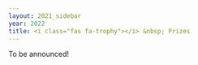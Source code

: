 ```yaml
---
layout: 2021_sidebar
year: 2022
title: <i class="fas fa-trophy"></i> &nbsp; Prizes
---
```


To be announced!
